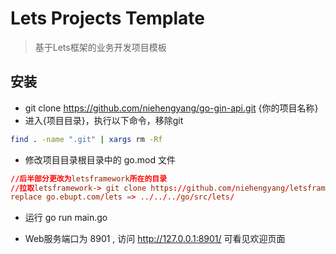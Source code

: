 # Lets Projects Template
> 基于Lets框架的业务开发项目模板


## 安装

* git clone https://github.com/niehengyang/go-gin-api.git {你的项目名称}
* 进入{项目目录}，执行以下命令，移除git
```bash
find . -name ".git" | xargs rm -Rf
```
* 修改项目目录根目录中的 go.mod 文件

```conf
//后半部分更改为letsframework所在的目录
//拉取letsframework-> git clone https://github.com/niehengyang/letsframework.git
replace go.ebupt.com/lets => ../../../go/src/lets/ 
```
* 运行 go run main.go

* Web服务端口为 8901 , 访问 http://127.0.0.1:8901/ 可看见欢迎页面
